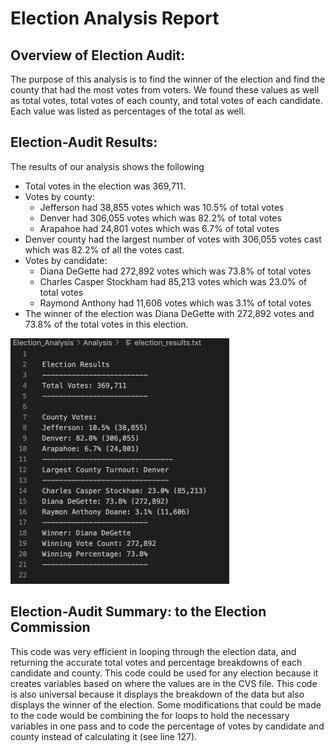 # Election Analysis Report

## Overview of Election Audit: 

The purpose of this analysis is to find the winner of the election and find the county that had the most votes from voters. We found these values as well as total votes, total votes of each county, and total votes of each candidate. Each value was listed as percentages of the total as well.


## Election-Audit Results:

The results of our analysis shows the following
- Total votes in the election was 369,711.
- Votes by county:
	- Jefferson had 38,855 votes which was 10.5% of total votes
	- Denver had 306,055 votes which was 82.2% of total votes
	- Arapahoe had 24,801 votes which was 6.7% of total votes
- Denver county had the largest number of votes with 306,055 votes cast which was 82.2% of all the votes cast.
- Votes by candidate:
	- Diana DeGette had 272,892 votes which was 73.8% of total votes
	- Charles Casper Stockham had 85,213 votes which was 23.0% of total votes
	- Raymond Anthony had 11,606 votes which was 3.1% of total votes
- The winner of the election was Diana DeGette with 272,892 votes and 73.8% of the total votes in this election.
<img src="Resources/Election_Results_Screenshot.png" width="350">

## Election-Audit Summary: to the Election Commission

This code was very efficient in looping through the election data, and returning the accurate total votes and percentage breakdowns of each candidate and county. This code could be used for any election because it creates variables based on where the values are in the CVS file. This code is also universal because it displays the breakdown of the data but also displays the winner of the election. 
Some modifications that could be made to the code would be combining the for loops to hold the necessary variables in one pass and to code the percentage of votes by candidate and county instead of calculating it (see line 127).
